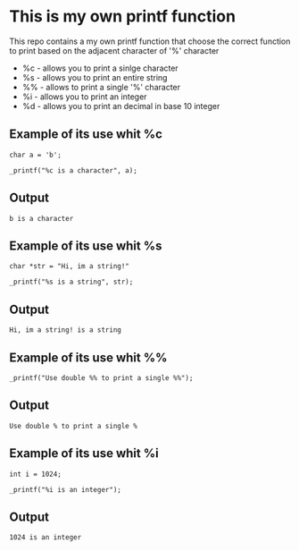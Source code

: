 # This is my own printf function

This repo contains a my own printf function that choose the correct function to print based on the adjacent character of '%' character

* %c - allows you to print a sinlge character
* %s - allows you to print an entire string
* %% - allows to print a single '%' character
* %i - allows you to print an integer
* %d - allows you to print an decimal in base 10 integer

## Example of its use whit %c

```
char a = 'b';

_printf("%c is a character", a);
```

## Output

```
b is a character
```

## Example of its use whit %s

```
char *str = "Hi, im a string!"

_printf("%s is a string", str);
```

## Output
```
Hi, im a string! is a string
```

## Example of its use whit %%

```
_printf("Use double %% to print a single %%");
```

## Output
```
Use double % to print a single %
```

## Example of its use whit %i

```
int i = 1024;

_printf("%i is an integer");
```

## Output

```
1024 is an integer
```
